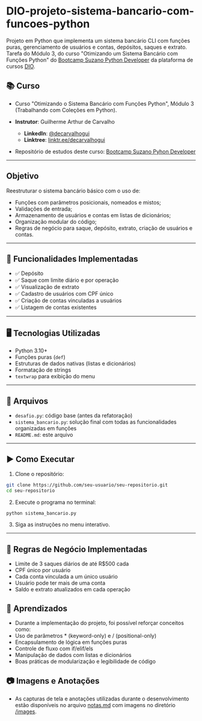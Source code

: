# DIO-projeto-sistema-bancario-com-funcoes-python
Projeto em Python que implementa um sistema bancário CLI com funções puras, gerenciamento de usuários e contas, depósitos, saques e extrato. Tarefa do Módulo 3, do curso "Otimizando um Sistema Bancário com Funções Python" do [Bootcamp Suzano Python Developer](https://web.dio.me/track/suzano-python-developer) da plataforma de cursos [DIO](https://web.dio.me).

## 📚 Curso

- Curso "Otimizando o Sistema Bancário com Funções Python", Módulo 3 (Trabalhando com Coleções em Python).

- **Instrutor**: Guilherme Arthur de Carvalho  
    - **LinkedIn**: [@decarvalhogui](https://www.linkedin.com/in/decarvalhogui/)  
    - **Linktree**: [linktr.ee/decarvalhogui](https://linktr.ee/decarvalhogui)

- Repositório de estudos deste curso: [Bootcamp Suzano Pyhon Developer](https://github.com/ahaerdy/DIO-learning/tree/main/Suzano%20-%20Python%20Developer)

---

## Objetivo

Reestruturar o sistema bancário básico com o uso de:

- Funções com parâmetros posicionais, nomeados e mistos;
- Validações de entrada;
- Armazenamento de usuários e contas em listas de dicionários;
- Organização modular do código;
- Regras de negócio para saque, depósito, extrato, criação de usuários e contas.

---

## 🔧 Funcionalidades Implementadas

- ✅ Depósito
- ✅ Saque com limite diário e por operação
- ✅ Visualização de extrato
- ✅ Cadastro de usuários com CPF único
- ✅ Criação de contas vinculadas a usuários
- ✅ Listagem de contas existentes

---

## 🖥️ Tecnologias Utilizadas

- Python 3.10+
- Funções puras (`def`)
- Estruturas de dados nativas (listas e dicionários)
- Formatação de strings
- `textwrap` para exibição do menu

---

## 📁 Arquivos

- `desafio.py`: código base (antes da refatoração)
- `sistema_bancario.py`: solução final com todas as funcionalidades organizadas em funções
- `README.md`: este arquivo

---

## ▶️ Como Executar

1. Clone o repositório:

```bash
git clone https://github.com/seu-usuario/seu-repositorio.git
cd seu-repositorio
```

2. Execute o programa no terminal:

```bash
python sistema_bancario.py
```

3. Siga as instruções no menu interativo.

---

## 📌 Regras de Negócio Implementadas

- Limite de 3 saques diários de até R$500 cada
- CPF único por usuário
- Cada conta vinculada a um único usuário
- Usuário pode ter mais de uma conta
- Saldo e extrato atualizados em cada operação

## 🏁 Aprendizados

- Durante a implementação do projeto, foi possível reforçar conceitos como:
- Uso de parâmetros * (keyword-only) e / (positional-only)
- Encapsulamento de lógica em funções puras
- Controle de fluxo com if/elif/els
- Manipulação de dados com listas e dicionários
- Boas práticas de modularização e legibilidade de código

## 📷 Imagens e Anotações

- As capturas de tela e anotações utilizadas durante o desenvolvimento estão disponíveis no arquivo [notas.md](https://github.com/ahaerdy/DIO-projeto-sistema-bancario-com-funcoes-python/blob/main/notas.md) com imagens no diretório [/images](https://github.com/ahaerdy/DIO-projeto-sistema-bancario-com-funcoes-python/tree/main/images).